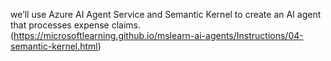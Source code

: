 we’ll use Azure AI Agent Service and Semantic Kernel to create an AI agent that processes expense claims.
(https://microsoftlearning.github.io/mslearn-ai-agents/Instructions/04-semantic-kernel.html)
